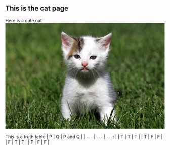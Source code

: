 ## This is the cat page

Here is a cute cat ![Some long description of the cat image](cat.jpeg)

This is a truth table
| P | Q | P and Q |
| --- | --- | ---: |
| T | T | T |
| T | F | F |
| F | T | F |
| F | F | F |
